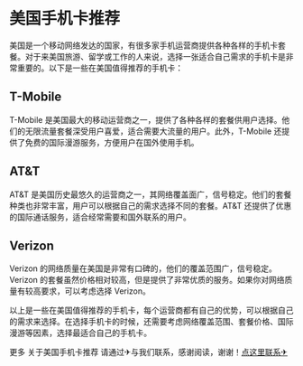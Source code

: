 # 美国手机卡推荐

美国是一个移动网络发达的国家，有很多家手机运营商提供各种各样的手机卡套餐。对于来美国旅游、留学或工作的人来说，选择一张适合自己需求的手机卡是非常重要的。以下是一些在美国值得推荐的手机卡：

## T-Mobile

T-Mobile 是美国最大的移动运营商之一，提供了各种各样的套餐供用户选择。他们的无限流量套餐深受用户喜爱，适合需要大流量的用户。此外，T-Mobile 还提供了免费的国际漫游服务，方便用户在国外使用手机。

## AT&T

AT&T 是美国历史最悠久的运营商之一，其网络覆盖面广，信号稳定。他们的套餐种类也非常丰富，用户可以根据自己的需求选择不同的套餐。AT&T 还提供了优惠的国际通话服务，适合经常需要和国外联系的用户。

## Verizon

Verizon 的网络质量在美国是非常有口碑的，他们的覆盖范围广，信号稳定。Verizon 的套餐虽然价格相对较高，但是提供了非常优质的服务。如果你对网络质量有较高要求，可以考虑选择 Verizon。

以上是一些在美国值得推荐的手机卡，每个运营商都有自己的优势，可以根据自己的需求来选择。在选择手机卡的时候，还需要考虑网络覆盖范围、套餐价格、国际漫游等因素，选择最适合自己的手机卡。

更多 关于美国手机卡推荐 请通过✈与我们联系，感谢阅读，谢谢！[点这里联系✈](https://cc.k02.cc)